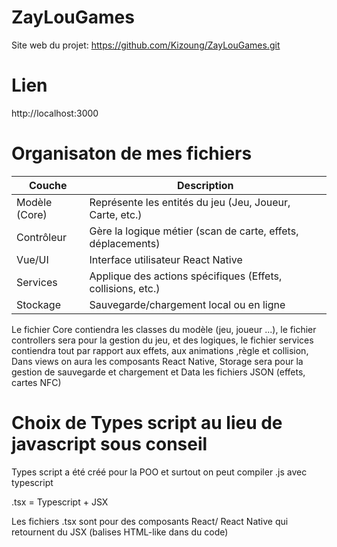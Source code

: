 # ZayLouGames

Site web du projet: https://github.com/Kizoung/ZayLouGames.git


# Lien
http://localhost:3000


# Organisaton de mes fichiers 

| Couche            | Description                                                  |
| ----------------- | ------------------------------------------------------------ |
| Modèle (Core)     | Représente les entités du jeu (Jeu, Joueur, Carte, etc.)     |
| Contrôleur        | Gère la logique métier (scan de carte, effets, déplacements) |
| Vue/UI            | Interface utilisateur React Native                           |
| Services          | Applique des actions spécifiques (Effets, collisions, etc.)  |
| Stockage          | Sauvegarde/chargement local ou en ligne                      |


Le fichier Core contiendra les classes du modèle (jeu, joueur ...), le fichier controllers sera pour la gestion du jeu, et des logiques, le fichier services contiendra tout par rapport aux effets, aux animations ,règle et collision, Dans views on aura les composants React Native, Storage sera pour la gestion de sauvegarde et chargement et Data les fichiers JSON (effets, cartes NFC)

# Choix de Types script au lieu de javascript sous conseil

Types script a été créé pour la POO et surtout on peut compiler .js avec typescript

.tsx = Typescript + JSX

Les fichiers .tsx sont pour des composants React/ React Native qui retournent du JSX (balises HTML-like dans du code)
